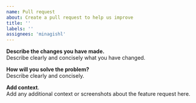```yaml
---
name: Pull request
about: Create a pull request to help us improve
title: ''
labels: ''
assignees: 'minagishl'
---
```


**Describe the changes you have made.**  
Describe clearly and concisely what you have changed.

**How will you solve the problem?**  
Describe clearly and concisely.

**Add context**.  
Add any additional context or screenshots about the feature request here.
